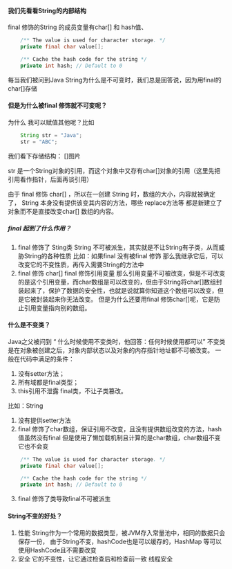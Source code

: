 #### 我们先看看String的内部结构
final 修饰的String 的成员变量有char[] 和 hash值、
```Java
    /** The value is used for character storage. */
    private final char value[];

    /** Cache the hash code for the string */
    private int hash; // Default to 0
```
每当我们被问到Java String为什么是不可变时，我们总是回答说，因为用final的char[]存储

#### 但是为什么被final 修饰就不可变呢？
为什么 我可以赋值其他呢？比如
```Java
    String str = "Java";
    str = "ABC";
``` 
我们看下存储结构：
[]图片

str 是一个String对象的引用，而这个对象中又存有char[]对象的引用（这里先把引用看作指针，后面再谈引用）

由于 final 修饰 char[] ，所以在一创建 String 时，数组的大小，内容就被确定了， String 本身没有提供该变其内容的方法，哪些 replace方法等 都是新建立了对象而不是直接改变char[] 数组的内容。


##### final 起到了什么作用？
1. final 修饰了 Sting类 
String 不可被派生，其实就是不让String有子类，从而威胁String的各种性质
比如：如果final 没有被final 修饰 那么我继承它后，可以改变它的不变性质，再传入需要String的方法中
2. final 修饰 char[]
final 修饰引用变量 那么引用变量不可被改变，但是不可改变的是这个引用变量，而char数组是可以改变的，但由于String将char[]数组封装起来了，保护了数据的安全性，也就是说就算你知道这个数组可以改变，但是它被封装起来你无法改变。
但是为什么还要用final 修饰char[]呢，它是防止引用变量指向别的数组。

#### 什么是不变类？
Java之父被问到 “ 什么时候使用不变类时，他回答：任何时候使用都可以” 
不变类是在对象被创建之后，对象内部状态以及对象的内存指针地址都不可被改变。
一般在代码中满足的条件：
1. 没有setter方法；
2. 所有域都是final类型；
3. this引用不泄露 final类，不让子类篡改。


比如：String
1. 没有提供setter方法
2. final 修饰了char数组，保证引用不改变，且没有提供数组改变的方法，hash值虽然没有final 但是使用了懒加载机制且计算的是char数组，char数组不变它也不会变
```Java
    /** The value is used for character storage. */
    private final char value[];

    /** Cache the hash code for the string */
    private int hash; // Default to 0
```
3. final 修饰了类导致final不可被派生 

#### String不变的好处？
1. 性能
String作为一个常用的数据类型，被JVM存入常量池中，相同的数据只会保存一份，
由于String不变，hashCode也是可以缓存的，HashMap 等可以使用HashCode且不需要改变
2. 安全
它的不变性，让它通过检查后和检查前一致
线程安全


